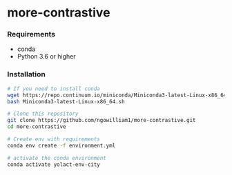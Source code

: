 # more-contrastive

### Requirements

- conda
- Python 3.6 or higher

### Installation

```bash
# If you need to install conda
wget https://repo.continuum.io/miniconda/Miniconda3-latest-Linux-x86_64.sh
bash Miniconda3-latest-Linux-x86_64.sh

# Clone this repository
git clone https://github.com/ngowilliam1/more-contrastive.git
cd more-contrastive 

# Create env with requirements
conda env create -f environment.yml

# activate the conda environment
conda activate yolact-env-city